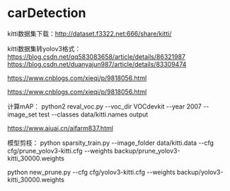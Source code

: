 # carDetection

kitti数据集下载：http://dataset.f3322.net:666/share/kitti/

kitti数据集转yolov3格式：https://blog.csdn.net/qq583083658/article/details/86321987
https://blog.csdn.net/duanyajun987/article/details/83309474

https://www.cnblogs.com/xieqi/p/9818056.html

https://www.cnblogs.com/xieqi/p/9818056.html





计算mAP：
python2 reval_voc.py --voc_dir VOCdevkit --year 2007 --image_set test --classes data/kitti.names output


https://www.aiuai.cn/aifarm837.html


模型剪枝：
python sparsity_train.py --image_folder data/kitti.data --cfg cfg/prune_yolov3-kitti.cfg --weights backup/prune_yolov3-kitti_30000.weights



python new_prune.py --cfg cfg/yolov3-kitti.cfg --weights backup/yolov3-kitti_30000.weights
